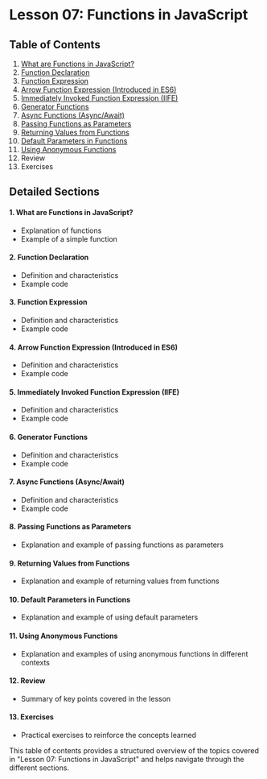 # Lesson 07: Functions in JavaScript 

## Table of Contents

1. [What are Functions in JavaScript?](#what-are-functions-in-javascript)
2. [Function Declaration](#function-declaration)
3. [Function Expression](#function-expression)
4. [Arrow Function Expression (Introduced in ES6)](#arrow-function-expression-introduced-in-es6)
5. [Immediately Invoked Function Expression (IIFE)](#immediately-invoked-function-expression-iife)
6. [Generator Functions](#generator-functions)
7. [Async Functions (Async/Await)](#async-functions-asyncawait)
8. [Passing Functions as Parameters](#passing-functions-as-parameters)
9. [Returning Values from Functions](#returning-values-from-functions)
10. [Default Parameters in Functions](#default-parameters-in-functions)
11. [Using Anonymous Functions](#using-anonymous-functions)
12. Review
13. Exercises

## Detailed Sections

#### 1. What are Functions in JavaScript?
- Explanation of functions
- Example of a simple function

#### 2. Function Declaration
- Definition and characteristics
- Example code

#### 3. Function Expression
- Definition and characteristics
- Example code

#### 4. Arrow Function Expression (Introduced in ES6)
- Definition and characteristics
- Example code

#### 5. Immediately Invoked Function Expression (IIFE)
- Definition and characteristics
- Example code

#### 6. Generator Functions
- Definition and characteristics
- Example code

#### 7. Async Functions (Async/Await)
- Definition and characteristics
- Example code

#### 8. Passing Functions as Parameters
- Explanation and example of passing functions as parameters

#### 9. Returning Values from Functions
- Explanation and example of returning values from functions

#### 10. Default Parameters in Functions
- Explanation and example of using default parameters

#### 11. Using Anonymous Functions
- Explanation and examples of using anonymous functions in different contexts

#### 12. Review
- Summary of key points covered in the lesson

#### 13. Exercises
- Practical exercises to reinforce the concepts learned

This table of contents provides a structured overview of the topics covered in "Lesson 07: Functions in JavaScript" and helps navigate through the different sections.